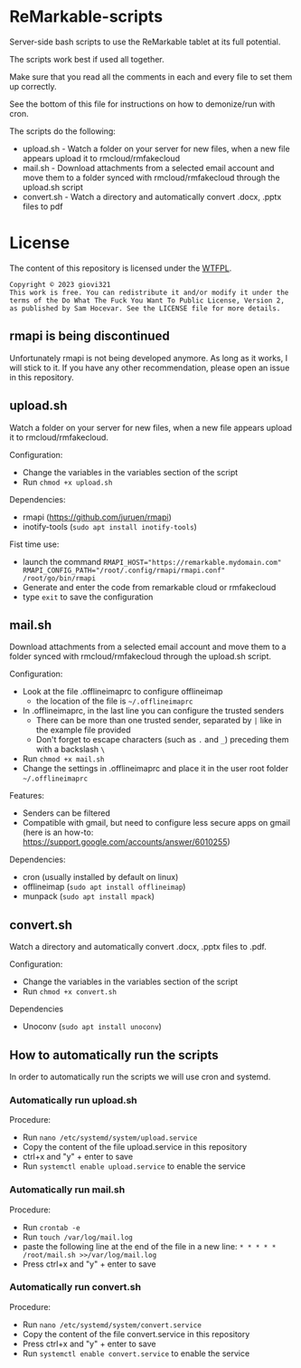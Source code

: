 # ReMarkable-scripts
Server-side bash scripts to use the ReMarkable tablet at its full potential.

The scripts work best if used all together.

Make sure that you read all the comments in each and every file to set them up correctly.

See the bottom of this file for instructions on how to demonize/run with cron.

The scripts do the following:
- upload.sh - Watch a folder on your server for new files, when a new file appears upload it to rmcloud/rmfakecloud
- mail.sh - Download attachments from a selected email account and move them to a folder synced with rmcloud/rmfakecloud through the upload.sh script
- convert.sh - Watch a directory and automatically convert .docx, .pptx files to pdf

# License
The content of this repository is licensed under the [WTFPL](http://www.wtfpl.net/).

```
Copyright © 2023 giovi321
This work is free. You can redistribute it and/or modify it under the
terms of the Do What The Fuck You Want To Public License, Version 2,
as published by Sam Hocevar. See the LICENSE file for more details.
```

## rmapi is being discontinued
Unfortunately rmapi is not being developed anymore. As long as it works, I will stick to it. If you have any other recommendation, please open an issue in this repository.

## upload.sh
Watch a folder on your server for new files, when a new file appears upload it to rmcloud/rmfakecloud.

Configuration:
- Change the variables in the variables section of the script
- Run `chmod +x upload.sh`

Dependencies:
- rmapi (https://github.com/juruen/rmapi)
- inotify-tools (`sudo apt install inotify-tools`)

Fist time use:
- launch the command
`RMAPI_HOST="https://remarkable.mydomain.com" RMAPI_CONFIG_PATH="/root/.config/rmapi/rmapi.conf" /root/go/bin/rmapi`
- Generate and enter the code from remarkable cloud or rmfakecloud
- type `exit` to save the configuration

## mail.sh
Download attachments from a selected email account and move them to a folder synced with rmcloud/rmfakecloud through the upload.sh script.

Configuration:
- Look at the file .offlineimaprc to configure offlineimap
  - the location of the file is `~/.offlineimaprc`
- In .offlineimaprc, in the last line you can configure the trusted senders
  - There can be more than one trusted sender, separated by `|` like in the example file provided
  - Don't forget to escape characters (such as `.` and `_`) preceding them with a backslash `\`
- Run `chmod +x mail.sh`
- Change the settings in .offlineimaprc and place it in the user root folder `~/.offlineimaprc`

Features:
- Senders can be filtered
- Compatible with gmail, but need to configure less secure apps on gmail (here is an how-to: https://support.google.com/accounts/answer/6010255)

Dependencies:
- cron (usually installed by default on linux)
- offlineimap (`sudo apt install offlineimap`)
- munpack (`sudo apt install mpack`)

## convert.sh
Watch a directory and automatically convert .docx, .pptx files to .pdf.

Configuration:
- Change the variables in the variables section of the script
- Run `chmod +x convert.sh`

Dependencies
- Unoconv (`sudo apt install unoconv`)

## How to automatically run the scripts
In order to automatically run the scripts we will use cron and systemd.

### Automatically run upload.sh
Procedure:
- Run `nano /etc/systemd/system/upload.service`
- Copy the content of the file upload.service in this repository
- ctrl+x and "y" + enter to save
- Run `systemctl enable upload.service` to enable the service

### Automatically run mail.sh
Procedure:
- Run `crontab -e`
- Run `touch /var/log/mail.log`
- paste the following line at the end of the file in a new line:
`* * * * *	/root/mail.sh >>/var/log/mail.log`
- Press ctrl+x and "y" + enter to save

### Automatically run convert.sh
Procedure:
- Run `nano /etc/systemd/system/convert.service`
- Copy the content of the file convert.service in this repository
- Press ctrl+x and "y" + enter to save
- Run `systemctl enable convert.service` to enable the service
